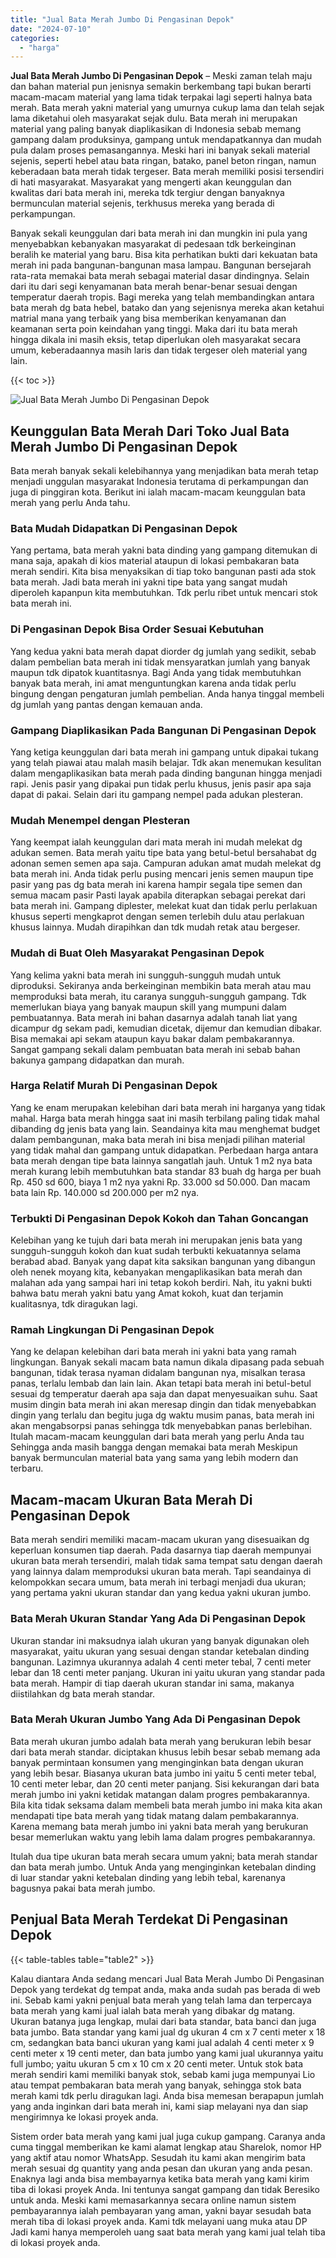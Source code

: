 ```yaml
---
title: "Jual Bata Merah Jumbo Di Pengasinan Depok"
date: "2024-07-10"
categories: 
  - "harga"
---
```


**Jual Bata Merah Jumbo Di Pengasinan Depok** – Meski zaman telah maju dan bahan material pun jenisnya semakin berkembang tapi bukan berarti macam-macam material yang lama tidak terpakai lagi seperti halnya bata merah. Bata merah yakni material yang umurnya cukup lama dan telah sejak lama diketahui oleh masyarakat sejak dulu. Bata merah ini merupakan material yang paling banyak diaplikasikan di Indonesia sebab memang gampang dalam produksinya, gampang untuk mendapatkannya dan mudah pula dalam proses pemasangannya. Meski hari ini banyak sekali material sejenis, seperti hebel atau bata ringan, batako, panel beton ringan, namun keberadaan bata merah tidak tergeser. Bata merah memiliki posisi tersendiri di hati masyarakat. Masyarakat yang mengerti akan keunggulan dan kwalitas dari bata merah ini, mereka tdk tergiur dengan banyaknya bermunculan material sejenis, terkhusus mereka yang berada di perkampungan.

Banyak sekali keunggulan dari bata merah ini dan mungkin ini pula yang menyebabkan kebanyakan masyarakat di pedesaan tdk berkeinginan beralih ke material yang baru. Bisa kita perhatikan bukti dari kekuatan bata merah ini pada bangunan-bangunan masa lampau. Bangunan bersejarah rata-rata memakai bata merah sebagai material dasar dindingnya. Selain dari itu dari segi kenyamanan bata merah benar-benar sesuai dengan temperatur daerah tropis. Bagi mereka yang telah membandingkan antara bata merah dg bata hebel, batako dan yang sejenisnya mereka akan ketahui matrial mana yang terbaik yang bisa memberikan kenyamanan dan keamanan serta poin keindahan yang tinggi. Maka dari itu bata merah hingga dikala ini masih eksis, tetap diperlukan oleh masyarakat secara umum, keberadaannya masih laris dan tidak tergeser oleh material yang lain.

{{< toc >}}

![Jual Bata Merah Jumbo Di Pengasinan Depok](/images/jual-bata-merah-10.png)

## Keunggulan Bata Merah Dari Toko Jual Bata Merah Jumbo Di Pengasinan Depok

Bata merah banyak sekali kelebihannya yang menjadikan bata merah tetap menjadi unggulan masyarakat Indonesia terutama di perkampungan dan juga di pinggiran kota. Berikut ini ialah macam-macam keunggulan bata merah yang perlu Anda tahu.

### Bata Mudah Didapatkan Di Pengasinan Depok

Yang pertama, bata merah yakni bata dinding yang gampang ditemukan di mana saja, apakah di kios material ataupun di lokasi pembakaran bata merah sendiri. Kita bisa menyaksikan di tiap toko bangunan pasti ada stok bata merah. Jadi bata merah ini yakni tipe bata yang sangat mudah diperoleh kapanpun kita membutuhkan. Tdk perlu ribet untuk mencari stok bata merah ini.

### Di Pengasinan Depok Bisa Order Sesuai Kebutuhan

Yang kedua yakni bata merah dapat diorder dg jumlah yang sedikit, sebab dalam pembelian bata merah ini tidak mensyaratkan jumlah yang banyak maupun tdk dipatok kuantitasnya. Bagi Anda yang tidak membutuhkan banyak bata merah, ini amat menguntungkan karena anda tidak perlu bingung dengan pengaturan jumlah pembelian. Anda hanya tinggal membeli dg jumlah yang pantas dengan kemauan anda.

### Gampang Diaplikasikan Pada Bangunan Di Pengasinan Depok

Yang ketiga keunggulan dari bata merah ini gampang untuk dipakai tukang yang telah piawai atau malah masih belajar. Tdk akan menemukan kesulitan dalam mengaplikasikan bata merah pada dinding bangunan hingga menjadi rapi. Jenis pasir yang dipakai pun tidak perlu khusus, jenis pasir apa saja dapat di pakai. Selain dari itu gampang nempel pada adukan plesteran.

### Mudah Menempel dengan Plesteran

Yang keempat ialah keunggulan dari mata merah ini mudah melekat dg adukan semen. Bata merah yaitu tipe bata yang betul-betul bersahabat dg adonan semen semen apa saja. Campuran adukan amat mudah melekat dg bata merah ini. Anda tidak perlu pusing mencari jenis semen maupun tipe pasir yang pas dg bata merah ini karena hampir segala tipe semen dan semua macam pasir Pasti layak apabila diterapkan sebagai perekat dari bata merah ini. Gampang diplester, melekat kuat dan tidak perlu perlakuan khusus seperti mengkaprot dengan semen terlebih dulu atau perlakuan khusus lainnya. Mudah dirapihkan dan tdk mudah retak atau bergeser.

### Mudah di Buat Oleh Masyarakat Pengasinan Depok

Yang kelima yakni bata merah ini sungguh-sungguh mudah untuk diproduksi. Sekiranya anda berkeinginan membikin bata merah atau mau memproduksi bata merah, itu caranya sungguh-sungguh gampang. Tdk memerlukan biaya yang banyak maupun skill yang mumpuni dalam pembuatannya. Bata merah ini bahan dasarnya adalah tanah liat yang dicampur dg sekam padi, kemudian dicetak, dijemur dan kemudian dibakar. Bisa memakai api sekam ataupun kayu bakar dalam pembakarannya. Sangat gampang sekali dalam pembuatan bata merah ini sebab bahan bakunya gampang didapatkan dan murah.

### Harga Relatif Murah Di Pengasinan Depok

Yang ke enam merupakan kelebihan dari bata merah ini harganya yang tidak mahal. Harga bata merah hingga saat ini masih terbilang paling tidak mahal dibanding dg jenis bata yang lain. Seandainya kita mau menghemat budget dalam pembangunan, maka bata merah ini bisa menjadi pilihan material yang tidak mahal dan gampang untuk didapatkan. Perbedaan harga antara bata merah dengan tipe bata lainnya sangatlah jauh. Untuk 1 m2 nya bata merah kurang lebih membutuhkan bata standar 83 buah dg harga per buah Rp. 450 sd 600, biaya 1 m2 nya yakni Rp. 33.000 sd 50.000. Dan macam bata lain Rp. 140.000 sd 200.000 per m2 nya.

### Terbukti Di Pengasinan Depok Kokoh dan Tahan Goncangan

Kelebihan yang ke tujuh dari bata merah ini merupakan jenis bata yang sungguh-sungguh kokoh dan kuat sudah terbukti kekuatannya selama berabad abad. Banyak yang dapat kita saksikan bangunan yang dibangun oleh nenek moyang kita, kebanyakan mengaplikasikan bata merah dan malahan ada yang sampai hari ini tetap kokoh berdiri. Nah, itu yakni bukti bahwa batu merah yakni batu yang Amat kokoh, kuat dan terjamin kualitasnya, tdk diragukan lagi.

### Ramah Lingkungan Di Pengasinan Depok

Yang ke delapan kelebihan dari bata merah ini yakni bata yang ramah lingkungan. Banyak sekali macam bata namun dikala dipasang pada sebuah bangunan, tidak terasa nyaman didalam bangunan nya, misalkan terasa panas, terlalu lembab dan lain lain. Akan tetapi bata merah ini betul-betul sesuai dg temperatur daerah apa saja dan dapat menyesuaikan suhu. Saat musim dingin bata merah ini akan meresap dingin dan tidak menyebabkan dingin yang terlalu dan begitu juga dg waktu musim panas, bata merah ini akan mengabsorpsi panas sehingga tdk menyebabkan panas berlebihan. Itulah macam-macam keunggulan dari bata merah yang perlu Anda tau Sehingga anda masih bangga dengan memakai bata merah Meskipun banyak bermunculan material bata yang sama yang lebih modern dan terbaru.

## Macam-macam Ukuran Bata Merah Di Pengasinan Depok

Bata merah sendiri memiliki macam-macam ukuran yang disesuaikan dg keperluan konsumen tiap daerah. Pada dasarnya tiap daerah mempunyai ukuran bata merah tersendiri, malah tidak sama tempat satu dengan daerah yang lainnya dalam memproduksi ukuran bata merah. Tapi seandainya di kelompokkan secara umum, bata merah ini terbagi menjadi dua ukuran; yang pertama yakni ukuran standar dan yang kedua yakni ukuran jumbo.

### Bata Merah Ukuran Standar Yang Ada Di Pengasinan Depok

Ukuran standar ini maksudnya ialah ukuran yang banyak digunakan oleh masyarakat, yaitu ukuran yang sesuai dengan standar ketebalan dinding bangunan. Lazimnya ukurannya adalah 4 centi meter tebal, 7 centi meter lebar dan 18 centi meter panjang. Ukuran ini yaitu ukuran yang standar pada bata merah. Hampir di tiap daerah ukuran standar ini sama, makanya diistilahkan dg bata merah standar.

### Bata Merah Ukuran Jumbo Yang Ada Di Pengasinan Depok

Bata merah ukuran jumbo adalah bata merah yang berukuran lebih besar dari bata merah standar. diciptakan khusus lebih besar sebab memang ada banyak permintaan konsumen yang menginginkan bata dengan ukuran yang lebih besar. Biasanya ukuran bata jumbo ini yaitu 5 centi meter tebal, 10 centi meter lebar, dan 20 centi meter panjang. Sisi kekurangan dari bata merah jumbo ini yakni ketidak matangan dalam progres pembakarannya. Bila kita tidak seksama dalam membeli bata merah jumbo ini maka kita akan mendapati tipe bata merah yang tidak matang dalam pembakarannya. Karena memang bata merah jumbo ini yakni bata merah yang berukuran besar memerlukan waktu yang lebih lama dalam progres pembakarannya.

Itulah dua tipe ukuran bata merah secara umum yakni; bata merah standar dan bata merah jumbo. Untuk Anda yang menginginkan ketebalan dinding di luar standar yakni ketebalan dinding yang lebih tebal, karenanya bagusnya pakai bata merah jumbo.

## Penjual Bata Merah Terdekat Di Pengasinan Depok

{{< table-tables table="table2" >}}

Kalau diantara Anda sedang mencari Jual Bata Merah Jumbo Di Pengasinan Depok yang terdekat dg tempat anda, maka anda sudah pas berada di web ini. Sebab kami yakni penjual bata merah yang telah lama dan terpercaya bata merah yang kami jual ialah bata merah yang dibakar dg matang. Ukuran batanya juga lengkap, mulai dari bata standar, bata banci dan juga bata jumbo. Bata standar yang kami jual dg ukuran 4 cm x 7 centi meter x 18 cm, sedangkan bata banci ukuran yang kami jual adalah 4 centi meter x 9 centi meter x 19 centi meter, dan bata jumbo yang kami jual ukurannya yaitu full jumbo; yaitu ukuran 5 cm x 10 cm x 20 centi meter. Untuk stok bata merah sendiri kami memiliki banyak stok, sebab kami juga mempunyai Lio atau tempat pembakaran bata merah yang banyak, sehingga stok bata merah kami tdk perlu diragukan lagi. Anda bisa memesan berapapun jumlah yang anda inginkan dari bata merah ini, kami siap melayani nya dan siap mengirimnya ke lokasi proyek anda.

Sistem order bata merah yang kami jual juga cukup gampang. Caranya anda cuma tinggal memberikan ke kami alamat lengkap atau Sharelok, nomor HP yang aktif atau nomor WhatsApp. Sesudah itu kami akan mengirim bata merah sesuai dg quantity yang anda pesan dan ukuran yang anda pesan. Enaknya lagi anda bisa membayarnya ketika bata merah yang kami kirim tiba di lokasi proyek Anda. Ini tentunya sangat gampang dan tidak Beresiko untuk anda. Meski kami memasarkannya secara online namun sistem pembayarannya ialah pembayaran yang aman, yakni bayar sesudah bata merah tiba di lokasi proyek anda. Kami tdk melayani uang muka atau DP Jadi kami hanya memperoleh uang saat bata merah yang kami jual telah tiba di lokasi proyek anda.
